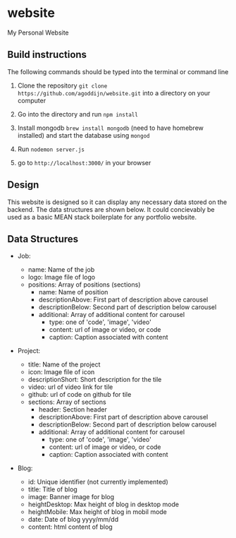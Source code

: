 # website
My Personal Website

## Build instructions

The following commands should be typed into the terminal or command line

1. Clone the repository ``` git clone https://github.com/agoddijn/website.git ``` into a directory on your computer

2. Go into the directory and run ``` npm install ```

3. Install mongodb ``` brew install mongodb ``` (need to have homebrew installed) and start the database using ``` mongod ```

4. Run ``` nodemon server.js ```

5. go to ``` http://localhost:3000/ ``` in your browser

## Design

This website is designed so it can display any necessary data stored on the backend. The data structures are shown below. It could concievably be used as a basic MEAN stack boilerplate for any portfolio website.

## Data Structures

* Job:
  * name: Name of the job
  * logo: Image file of logo
  * positions: Array of positions (sections)
    * name: Name of position
    * descriptionAbove: First part of description above carousel
    * descriptionBelow: Second part of description below carousel
    * additional: Array of additional content for carousel
      * type: one of 'code', 'image', 'video'
      * content: url of image or video, or code
      * caption: Caption associated with content

* Project:
  * title: Name of the project
  * icon: Image file of icon
  * descriptionShort: Short description for the tile
  * video: url of video link for tile
  * github: url of code on github for tile
  * sections: Array of sections
    * header: Section header
    * descriptionAbove: First part of description above carousel
    * descriptionBelow: Second part of description below carousel
    * additional: Array of additional content for carousel
      * type: one of 'code', 'image', 'video'
      * content: url of image or video, or code
      * caption: Caption associated with content

* Blog:
  * id: Unique identifier (not currently implemented)
  * title: Title of blog
  * image: Banner image for blog
  * heightDesktop: Max height of blog in desktop mode
  * heightMobile: Max height of blog in mobil mode
  * date: Date of blog yyyy/mm/dd
  * content: html content of blog
